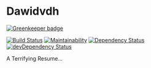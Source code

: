 # Dawidvdh

[![Greenkeeper badge](https://badges.greenkeeper.io/dawidvdh/dawidvdh.github.io.svg)](https://greenkeeper.io/)

[![Build Status](https://travis-ci.org/dawidvdh/dawidvdh.github.io.svg?branch=master)](https://travis-ci.org/dawidvdh/dawidvdh.github.io) [![Maintainability](https://api.codeclimate.com/v1/badges/2b9898ee70a32c01e9c6/maintainability)](https://codeclimate.com/github/dawidvdh/dawidvdh.github.io/maintainability) [![Dependency Status](https://david-dm.org/dawidvdh/dawidvdh.github.io.svg)](https://david-dm.org/madeagency/reactivity) [![devDependency Status](https://david-dm.org/dawidvdh/dawidvdh.github.io/dev-status.svg)](https://david-dm.org/madeagency/reactivity#info=devDependencies)

A Terrifying Resume...
